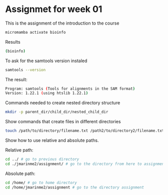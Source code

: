 
# Assignmet for week 01

This is the assignment of the introduction to the course

```bash
micromamba activate bioinfo
```
Results

```bash
(bioinfo)
```

To ask for the samtools version instaled

```bash
samtools --version
```

The result:

```bash
Program: samtools (Tools for alignments in the SAM format)
Version: 1.22.1 (using htslib 1.22.1)
```

Commands needed to create nested directory structure

```bash
mkdir -p parent_dir/child_dir/nested_child_dir
```

Show commands that create files in different directories

```bash
touch /path/to/directory/filename.txt /path2/to/directory2/filename.txt
```

Show how to use relative and absolute paths.

Relative path:

```bash
cd ../ # go to previous directory
cd ./jmarinme2/assignment/ # go to the directory from here to assignment
```

Absolute path:

```bash
cd /home/ # go to home directory
cd /home/jmarinme2/assignment # go to the directory assignment
```